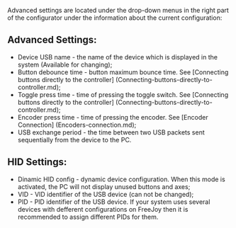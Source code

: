 Advanced settings are located under the drop-down menus in the right part of the configurator under the information about the current configuration:
## Advanced Settings:
* Device USB name - the name of the device which is displayed in the system (Available for changing);
* Button debounce time - button maximum bounce time. See [Connecting buttons directly to the controller] (Connecting-buttons-directly-to-controller.md);
* Toggle press time - time of pressing the toggle switch. See [Connecting buttons directly to the controller] (Connecting-buttons-directly-to-controller.md);
* Encoder press time - time of pressing the encoder. See [Encoder Connection] (Encoders-connection.md);
* USB exchange period - the time between two USB packets sent sequentially from the device to the PC.
## HID Settings:
* Dinamic HID config - dynamic device configuration. When this mode is activated, the PC will not display unused buttons and axes;
* VID - VID identifier of the USB device (can not be changed);
* PID - PID identifier of the USB device. If your system uses several devices with defferent configurations on FreeJoy then it is recommended to assign different PIDs for them.